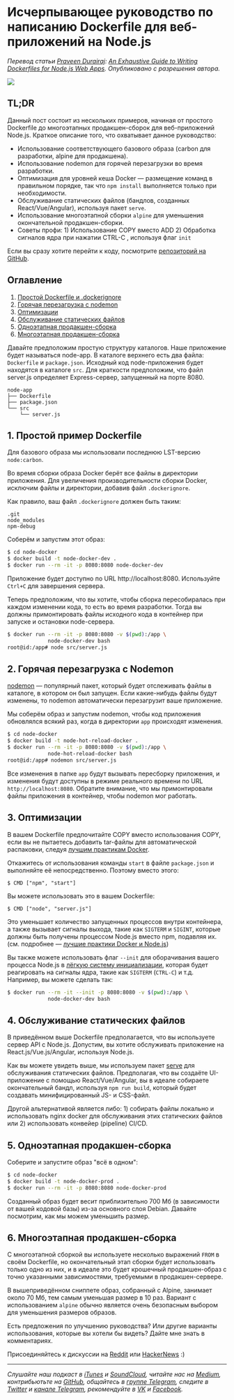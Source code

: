 # Исчерпывающее руководство по написанию Dockerfile для веб-приложений на Node.js

*Перевод статьи [Praveen Durairaj](http://twitter.com/PraveenWeb): [An Exhaustive Guide to Writing Dockerfiles for Node.js Web Apps](https://blog.hasura.io/an-exhaustive-guide-to-writing-dockerfiles-for-node-js-web-apps-bbee6bd2f3c4). Опубликовано с разрешения автора.*

![](https://cdn-images-1.medium.com/max/800/1*4KhmpXFJ_Etczs6awRnAbg.png)


## TL;DR

Данный пост состоит из нескольких примеров, начиная от простого Dockerfile до многоэтапных продакшен-сборок для веб-приложений Node.js. Краткое описание того, что охватывает данное руководство:

- Использование соответствующего базового образа (carbon для разработки, alpine для продакшена).
- Использование nodemon для горячей перезагрузки во время разработки.
- Оптимизация для уровней кеша Docker — размещение команд в правильном порядке, так что `npm install` выполняется только при необходимости.
- Обслуживание статических файлов (бандлов, созданных React/Vue/Angular), используя пакет `serve`.
- Использование многоэтапной сборки `alpine` для уменьшения окончательной продакшен-сборки.
- Советы профи: 1) Использование COPY вместо ADD 2) Обработка сигналов ядра при нажатии CTRL-C , используя флаг `init`

Если вы сразу хотите перейти к коду, посмотрите [репозиторий на GitHub](https://github.com/praveenweb/node-docker).

## Оглавление 

1. [Простой Dockerfile и .dockerignore](#1-%D0%9F%D1%80%D0%BE%D1%81%D1%82%D0%BE%D0%B9-%D0%BF%D1%80%D0%B8%D0%BC%D0%B5%D1%80-dockerfile)
2. [Горячая перезагрузка с nodemon](#2-%D0%93%D0%BE%D1%80%D1%8F%D1%87%D0%B0%D1%8F-%D0%BF%D0%B5%D1%80%D0%B5%D0%B7%D0%B0%D0%B3%D1%80%D1%83%D0%B7%D0%BA%D0%B0-%D1%81-nodemon)
3. [Оптимизации](#3-%D0%9E%D0%BF%D1%82%D0%B8%D0%BC%D0%B8%D0%B7%D0%B0%D1%86%D0%B8%D0%B8)
4. [Обслуживание статических файлов](#4-%D0%9E%D0%B1%D1%81%D0%BB%D1%83%D0%B6%D0%B8%D0%B2%D0%B0%D0%BD%D0%B8%D0%B5-%D1%81%D1%82%D0%B0%D1%82%D0%B8%D1%87%D0%B5%D1%81%D0%BA%D0%B8%D1%85-%D1%84%D0%B0%D0%B9%D0%BB%D0%BE%D0%B2)
5. [Одноэтапная продакшен-сборка](#5-%D0%9E%D0%B4%D0%BD%D0%BE%D1%8D%D1%82%D0%B0%D0%BF%D0%BD%D0%B0%D1%8F-%D0%BF%D1%80%D0%BE%D0%B4%D0%B0%D0%BA%D1%88%D0%B5%D0%BD-%D1%81%D0%B1%D0%BE%D1%80%D0%BA%D0%B0)
6. [Многоэтапная продакшен-сборка](#6-%D0%9C%D0%BD%D0%BE%D0%B3%D0%BE%D1%8D%D1%82%D0%B0%D0%BF%D0%BD%D0%B0%D1%8F-%D0%BF%D1%80%D0%BE%D0%B4%D0%B0%D0%BA%D1%88%D0%B5%D0%BD-%D1%81%D0%B1%D0%BE%D1%80%D0%BA%D0%B0)

Давайте предположим простую структуру каталогов. Наше приложение будет называться node-app. В каталоге верхнего есть два файла: `Dockerfile` и `package.json`. Исходный код node-приложения будет находятся в каталоге `src`. Для краткости предположим, что файл server.js определяет Express-сервер, запущенный на порте 8080.

```
node-app
├── Dockerfile
├── package.json
└── src
    └── server.js
```

## 1. Простой пример Dockerfile

<script src="https://gist.github.com/lex111/90acdd955201189677b9364d024c1327.js"></script>

Для базового образа мы использовали последнюю LST-версию `node:carbon`.

Во время сборки образа Docker берёт все файлы в директории приложения. Для увеличения производительности сборки Docker, исключим файлы и директории, добавив файл `.dockerignore`.

Как правило, ваш файл `.dockerignore` должен быть таким:

```
.git
node_modules
npm-debug
```

Соберём и запустим этот образ:

```sh
$ cd node-docker
$ docker build -t node-docker-dev .
$ docker run --rm -it -p 8080:8080 node-docker-dev
```

Приложение будет доступно по URL http://localhost:8080. Используйте `Ctrl+C` для завершения сервера.

Теперь предположим, что вы хотите, чтобы сборка пересобиралась при каждом изменении кода, то есть во время разработки. Тогда вы должны примонтировать файлы исходного кода в контейнер при запуске и остановки node-сервера.

```sh
$ docker run --rm -it -p 8080:8080 -v $(pwd):/app \
             node-docker-dev bash
root@id:/app# node src/server.js
```

## 2. Горячая перезагрузка с Nodemon

[nodemon](https://www.npmjs.com/package/nodemon) — популярный пакет, который будет отслеживать файлы в каталоге, в котором он был запущен. Если какие-нибудь файлы будут изменены, то nodemon автоматически перезагрузит ваше приложение.

<script src="https://gist.github.com/lex111/f05fcce2c9e8b1dcd17cd923c955cb6b.js"></script>

Мы соберём образ и запустим nodemon, чтобы код приложения обновлялся всякий раз, когда в директории `app` происходят изменения.

```sh
$ cd node-docker
$ docker build -t node-hot-reload-docker .
$ docker run --rm -it -p 8080:8080 -v $(pwd):/app \
             node-hot-reload-docker bash
root@id:/app# nodemon src/server.js
```

Все изменения в папке `app` будут вызывать пересборку приложения, и изменения будут доступны в режиме реального времени по URL `http://localhost:8080`. Обратите внимание, что мы примонтировали файлы приложения в контейнер, чтобы nodemon мог работать.

## 3. Оптимизации

В вашем Dockerfile предпочитайте COPY вместо использования COPY, если вы не пытаетесь добавить tar-файлы для автоматической распаковки, следуя [лучшим практикам Docker](https://docs.docker.com/develop/develop-images/dockerfile_best-practices/#add-or-copy).

Откажитесь от использования команды `start` в файле `package.json` и выполняйте её непосредственно. Поэтому вместо этого:

```
$ CMD ["npm", "start"]
```

Вы можете использовать это в вашем Dockerfile:

```
$ CMD ["node", "server.js"]
```

Это уменьшает количество запущенных процессов внутри контейнера, а также вызывает сигналы выхода, такие как `SIGTERM` и `SIGINT`, которые должны быть получены процессом Node.js вместо npm, подавляя их. (см. подробнее — [лучшие практики Docker и Node.js](https://github.com/nodejs/docker-node/blob/master/docs/BestPractices.md#cmd))

Вы также можете использовать флаг `--init` для оборачивания вашего процесса Node.js в [лёгкую систему инициализации](https://github.com/krallin/tini), которая будет реагировать на сигналы ядра, такие как `SIGTERM` (`CTRL-C`) и т.д. Например, вы можете сделать так:

```sh
$ docker run --rm -it --init -p 8080:8080 -v $(pwd):/app \
             node-docker-dev bash
```

## 4. Обслуживание статических файлов

В приведённом выше Dockerfile предполагается, что вы используете сервер API с Node.js. Допустим, вы хотите обслуживать приложение на React.js/Vue.js/Angular, используя Node.js.

<script src="https://gist.github.com/lex111/e8e50c64a67664e2a7d653517cd384ae.js"></script>

Как вы можете увидеть выше, мы используем пакет [serve](https://www.npmjs.com/package/serve) для обслуживания статических файлов. Предполагая, что вы создаёте UI-приложение с помощью React/Vue/Angular, вы в идеале собираете окончательный бандл, используя `npm run build`, который будет создавать минифицированный JS- и CSS-файл.

Другой альтернативой является либо: 1) собирать файлы локально и использовать nginx docker для обслуживания этих статических файлов или 2) использовать конвейер (pipeline) CI/CD.

## 5. Одноэтапная продакшен-сборка

<script src="https://gist.github.com/lex111/e66a33435c0576d1feab13f3a7c99e61.js"></script>

Соберите и запустите образ "всё в одном":

```sh
$ cd node-docker
$ docker build -t node-docker-prod .
$ docker run --rm -it -p 8080:8080 node-docker-prod
```

Созданный образ будет весит приблизительно 700 Мб (в зависимости от вашей кодовой базы) из-за основного слоя Debian. Давайте посмотрим, как мы можем уменьшить размер.


## 6. Многоэтапная продакшен-сборка

С многоэтапной сборкой вы используете несколько выражений `FROM` в своём Dockerfile, но окончательный этап сборки будет использовать только одно из них, и в идеале это будет крошечный продакшен-образ с точно указанными зависимостями, требуемыми в продакшен-сервере.

<script src="https://gist.github.com/lex111/e6309d5588ccaeb44ca15c81ff691dd1.js"></script>

В вышеприведённом сниппете образ, собранный с Alpine, занимает около 70 Мб, тем самым уменьшая размер в 10 раз. Вариант с использованием `alpine` обычно является очень безопасным выбором для уменьшения размеров образов.

Есть предложения по улучшению руководства? Или другие варианты использования, которые вы хотели бы видеть? Дайте мне знать в комментариях.

Присоединяйтесь к дискуссии на [Reddit](https://www.reddit.com/r/node/comments/7vw6gj/an_exhaustive_guide_to_writing_dockerfiles_for/) или [HackerNews](https://news.ycombinator.com/item?id=16330793) :)

- - -

*Слушайте наш подкаст в [iTunes](https://itunes.apple.com/ru/podcast/девшахта/id1226773343) и [SoundCloud](https://soundcloud.com/devschacht), читайте нас на [Medium](https://medium.com/devschacht), контрибьютьте на [GitHub](https://github.com/devSchacht), общайтесь в [группе Telegram](https://t.me/devSchacht), следите в [Twitter](https://twitter.com/DevSchacht) и [канале Telegram](https://t.me/devSchachtChannel), рекомендуйте в [VK](https://vk.com/devschacht) и [Facebook](https://www.facebook.com/devSchacht).*